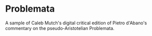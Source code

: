 # Problemata
A sample of Caleb Mutch's digital critical edition of Pietro d'Abano's commentary on the pseudo-Aristotelian Problemata.
